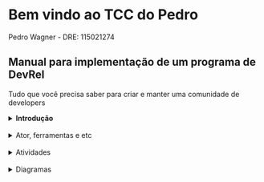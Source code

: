 
# Bem vindo ao TCC do Pedro
Pedro Wagner - DRE: 115021274


## Manual para implementação de um programa de DevRel
Tudo que você precisa saber para criar e manter uma comunidade de developers

<details>
<summary><strong>Introdução</strong></summary>
<br>
Aqui vai a introdução.
</details>
<br>
<details>
<summary>Ator, ferramentas e etc</summary>
<br>
Ator ferramentas e etc
</details>
<br>
<details>
<summary>Atividades</summary>
<br>
[Lista de atividades](https://pedrowagner.github.io/DevRel/Atividades)
</details>
<br>
<details>
<summary>Diagramas</summary>
<br>
Aqui vai ter uns diagramas
</details>
